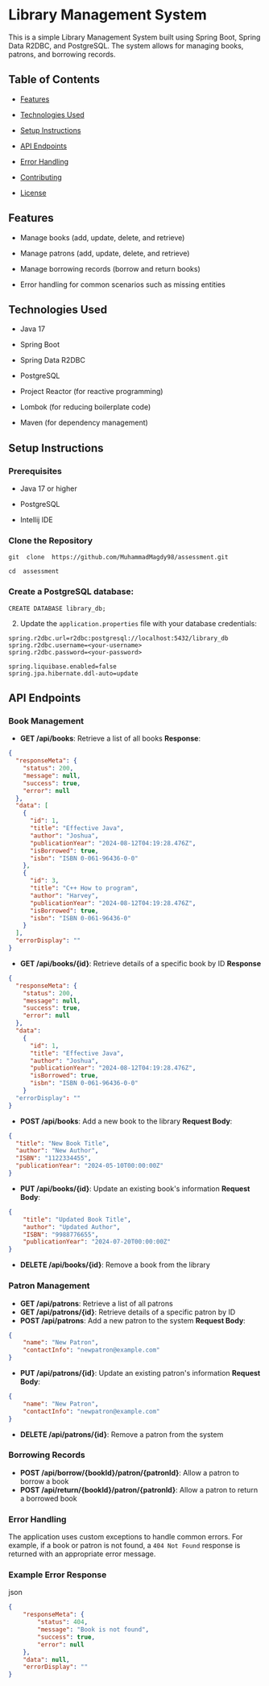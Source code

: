 
# Library Management System

  

This is a simple Library Management System built using Spring Boot, Spring Data R2DBC, and PostgreSQL. The system allows for managing books, patrons, and borrowing records.

  

## Table of Contents

  

- [Features](#features)

- [Technologies Used](#technologies-used)

- [Setup Instructions](#setup-instructions)

- [API Endpoints](#api-endpoints)

- [Error Handling](#error-handling)

- [Contributing](#contributing)

- [License](#license)

  

## Features

  

- Manage books (add, update, delete, and retrieve)

- Manage patrons (add, update, delete, and retrieve)

- Manage borrowing records (borrow and return books)

- Error handling for common scenarios such as missing entities

  

## Technologies Used

  

- Java 17

- Spring Boot

- Spring Data R2DBC

- PostgreSQL

- Project Reactor (for reactive programming)

- Lombok (for reducing boilerplate code)

- Maven (for dependency management)

  

## Setup Instructions


  

### Prerequisites

  

- Java 17 or higher

- PostgreSQL

- Intellij IDE

  

### Clone the Repository

  

```
git  clone  https://github.com/MuhammadMagdy98/assessment.git

cd  assessment
```


### Create a PostgreSQL database:


`CREATE DATABASE library_db;` 

2.  Update the `application.properties` file with your database credentials:



```
spring.r2dbc.url=r2dbc:postgresql://localhost:5432/library_db
spring.r2dbc.username=<your-username>
spring.r2dbc.password=<your-password>

spring.liquibase.enabled=false
spring.jpa.hibernate.ddl-auto=update
``` 


## API Endpoints

### Book Management

-   **GET /api/books**: Retrieve a list of all books
**Response**:
```json
{
  "responseMeta": {
    "status": 200,
    "message": null,
    "success": true,
    "error": null
  },
  "data": [
    {
      "id": 1,
      "title": "Effective Java",
      "author": "Joshua",
      "publicationYear": "2024-08-12T04:19:28.476Z",
      "isBorrowed": true,
      "isbn": "ISBN 0-061-96436-0-0"
    },
    {
      "id": 3,
      "title": "C++ How to program",
      "author": "Harvey",
      "publicationYear": "2024-08-12T04:19:28.476Z",
      "isBorrowed": true,
      "isbn": "ISBN 0-061-96436-0"
    }
  ],
  "errorDisplay": ""
}
```
-   **GET /api/books/{id}**: Retrieve details of a specific book by ID
**Response**
```json
{
  "responseMeta": {
    "status": 200,
    "message": null,
    "success": true,
    "error": null
  },
  "data": 
    {
      "id": 1,
      "title": "Effective Java",
      "author": "Joshua",
      "publicationYear": "2024-08-12T04:19:28.476Z",
      "isBorrowed": true,
      "isbn": "ISBN 0-061-96436-0-0"
    }
  "errorDisplay": ""
}
```

-   **POST /api/books**: Add a new book to the library
**Request Body**:
```json
{
  "title": "New Book Title",
  "author": "New Author",
  "ISBN": "1122334455",
  "publicationYear": "2024-05-10T00:00:00Z"
}

``` 
-   **PUT /api/books/{id}**: Update an existing book's information
**Request Body**:
```json
{
    "title": "Updated Book Title",
    "author": "Updated Author",
    "ISBN": "9988776655",
    "publicationYear": "2024-07-20T00:00:00Z"
}
```
-   **DELETE /api/books/{id}**: Remove a book from the library

### Patron Management

-   **GET /api/patrons**: Retrieve a list of all patrons
-   **GET /api/patrons/{id}**: Retrieve details of a specific patron by ID
-   **POST /api/patrons**: Add a new patron to the system
**Request Body**:
```json
{
    "name": "New Patron",
    "contactInfo": "newpatron@example.com"
}
```
-   **PUT /api/patrons/{id}**: Update an existing patron's information
**Request Body**:
```json
{
    "name": "New Patron",
    "contactInfo": "newpatron@example.com"
}
```
-   **DELETE /api/patrons/{id}**: Remove a patron from the system

### Borrowing Records

-   **POST /api/borrow/{bookId}/patron/{patronId}**: Allow a patron to borrow a book
-   **POST /api/return/{bookId}/patron/{patronId}**: Allow a patron to return a borrowed book

### Error Handling

The application uses custom exceptions to handle common errors. For example, if a book or patron is not found, a `404 Not Found` response is returned with an appropriate error message.

### Example Error Response

json


```json
{
    "responseMeta": {
        "status": 404,
        "message": "Book is not found",
        "success": true,
        "error": null
    },
    "data": null,
    "errorDisplay": ""
}
```

